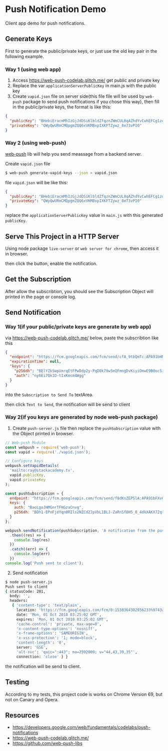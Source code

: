 # Push Notification Demo
Client app demo for push notifications.

## Generate Keys
First to generate the public/private keys, or just use the old key pair in the following example.

### Way 1 (using web app)
1. Access https://web-push-codelab.glitch.me/ get public and private key
2. Replace the var `applicationServerPublicKey` in main.js with the public key
3. Create `vapid.json` file on server side(this file file will be used by `web-push` package to send push notifications if you chose this way), then fill in the public/private keys, the format is like this:
```json
{
  "publicKey": "BHebiEracmMhIzGjJdDSiKlbldZfqznZWmCUL8qAZhdYvCwhEFCg1zd52H4IAI9cxbyeMjzr7VQ5EOergUsakJE",
  "privateKey": "QWyQwURmCMQpgmZQQ6xVKMBxpIXKFTZywz_8e73vPI0"
}
```


### Way 2 (using web-push)
[web-push](https://github.com/web-push-libs/web-push) lib will help you send meassage from a backend server.

Create `vapid.json` file

```bash
$ web-push generate-vapid-keys --json > vapid.json
```
file `vapid.json` will be like this:
```json
{
  "publicKey": "BHebiEracmMhIzGjJdDSiKlbldZfqznZWmCUL8qAZhdYvCwhEFCg1zd52H4IAI9cxbyeMjzr7VQ5EOergUsakJE",
  "privateKey": "QWyQwURmCMQpgmZQQ6xVKMBxpIXKFTZywz_8e73vPI0"
}
```
replace the `applicationServerPublicKey` value in `main.js` with this generated `publicKey`.


## Serve This Project in a HTTP Server
Using node package `live-server` or `web server for chrome`, then access it in browser.

then click the button, enable the notification.


## Get the Subscription

After allow the subscribtion, you should see the Subscription Object will printed in the page or console log.

## Send Notification

### Way 1(if your public/private keys are generate by web app)
via https://web-push-codelab.glitch.me/ below, paste the subscribtion like this

```json
{
  "endpoint": "https://fcm.googleapis.com/fcm/send/cfA_9tbQmTc:APA91bHMKEZzt-lyJRSMUpR5o9MPR9EBIvZgqaIXTFjGWlsTnc1ZaMjcoocrzWCqGRLPjoqGfJriS3FATxzCeeNQvuuugEDCNmDYjVQ7r61puDogSvpOBUDXcBJYfAaS5c8mvsGYlZa6",
  "expirationTime": null,
  "keys": {
    "p256dh": "BElYZkSwpVmrqEtFPwDdp2y-PqD0k79w3nQFmngDvKiyiOmwE9B8oc5J6ih3wPxF9nwWu-S60rGr4pbMS00Ix2w",
    "auth": "ny6Ei7QkID-tIxKmcm4Wgg"
  }
}
```

into the `Subscription to Send To` textArea.

then click `Text to Send`, 
the notification will be send to client

### Way 2(if you keys are generated by node web-push package)

1. Create `push-server.js` file
then replace the  `pushSubscription` value with the Object printed in browser.
```js
// Web-push Module
const webpush = require('web-push');
const vapid = require('./vapid.json');

// Configure keys
webpush.setVapidDetails(
  'mailto:ray@stackacademy.tv',
  vapid.publicKey,
  vapid.privateKey
);

const pushSubscription = {
  endpoint: "https://fcm.googleapis.com/fcm/send/f8dKsZEPSlA:APA91bFXvGYKwG6Ey1aPuZsISV1cJrRzCPaGkYuf6QZf_jF-uPWJrS7a60hhKc0_O7-pFVUQtW8owl_9_ex9xWHZqZhJxwf7ciSsUas6qcHBooKyB8osXVT_dVmKihm2-K1xpsg-7mlJ",
  keys: {
    auth: "BaoLgoJHMGnrTFHGzaCnvg",
    p256dh: "BDh1-EPnFjeYqnORIls2NZCd2JpVbL1BLJ-ZaRnSf8H5_8_4dkXAKX72qrz2MMV0IYzYSWSnJA_GPCmGi6vZjQQ"
  }
};

webpush.sendNotification(pushSubscription, 'A notification from the push server')
  .then((res) => {
    console.log(res)
  })
  .catch((err) => {
    console.log(err)
  })
console.log('Push sent to client');
```

2. Send notification
```bash
$ node push-server.js
Push sent to client
{ statusCode: 201,
  body: '',
  headers:
   { 'content-type': 'text/plain',
     location: 'https://fcm.googleapis.com/fcm/0:1538364302856233%9743afb3f9fd7ecd',
     date: 'Mon, 01 Oct 2018 03:25:02 GMT',
     expires: 'Mon, 01 Oct 2018 03:25:02 GMT',
     'cache-control': 'private, max-age=0',
     'x-content-type-options': 'nosniff',
     'x-frame-options': 'SAMEORIGIN',
     'x-xss-protection': '1; mode=block',
     'content-length': '0',
     server: 'GSE',
     'alt-svc': 'quic=":443"; ma=2592000; v="44,43,39,35"',
     connection: 'close' } }
```
the notification will be send to client.

## Testing
According to my tests, this project code is works on Chrome Version 69, but not on Canary and Opera.

## Resources
- https://developers.google.com/web/fundamentals/codelabs/push-notifications
- https://web-push-codelab.glitch.me/
- https://github.com/web-push-libs